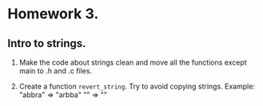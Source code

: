 # Homework 3.

## Intro to strings.

1.  Make the code about strings clean and move all the functions except main to .h and .c files.

2.  Create a function `revert_string`. Try to avoid copying strings. Example:
"abbra" => "arbba"
"" => ""